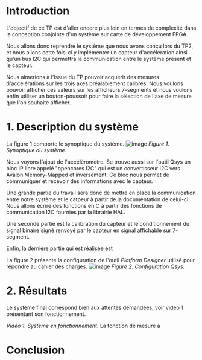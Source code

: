 # Introduction
L'objectif de ce TP est d'aller encore plus loin en termes de complexité dans la conception conjointe d'un système sur carte de développement FPGA.

Nous allons donc reprendre le système que nous avons conçu lors du TP2, et nous allons cette fois-ci y implémenter un capteur d'accélération ainsi qu'un bus I2C qui permettra la communication entre le système présent et le capteur.

Nous aimerions à l'issue du TP pouvoir acquérir des mesures d'accélérations sur les trois axes préalablement calibrés. Nous voulons pouvoir afficher ces valeurs sur les afficheurs 7-segments et nous voulons enfin utiliser un bouton-poussoir pour faire la sélection de l'axe de mesure que l'on souhaite afficher. 
# 1. Description du système
La figure 1 comporte le synoptique du système.
![image](https://github.com/ESN2024/david_lab3/assets/124572489/28ca04ff-5296-4cab-aa06-8882ab311a21)
*Figure 1. Synoptique du système.*

Nous voyons l'ajout de l'accéléromètre. Se trouve aussi sur l'outil Qsys un bloc IP libre appelé "opencores I2C" qui est un convertisseur I2C vers Avalon Memory-Mapped et inversement. Ce bloc nous permet de communiquer et recevoir des informations avec le capteur.



Une grande partie du travail sera donc de mettre en place la communication entre notre système et le catpeur à partir de la documentation de celui-ci. Nous allons écrire des fonctions en C à partir des fonctions de communication I2C fournies par la librairie HAL. 

Une seconde partie est la calibration du capteur et le conditionnement du signal binaire signé renvoyé par le capteur en signal affichable sur 7-segment.

Enfin, la dernière partie qui est réalisée est 

La figure 2 présente la configuration de l'outil *Platform Designer* utilisé pour répondre au cahier des charges.
![image](https://github.com/ESN2024/david_lab3/assets/124572489/e3582c0d-30d6-492f-b495-ed8adf422208)
*Figure 2. Configuration Qsys.*
# 2. Résultats
Le système final correspond bien aux attentes demandées, voir vidéo 1 présentant son fonctionnement.

*Vidéo 1. Système en fonctionnement.*
La fonction de mesure a 
# Conclusion

